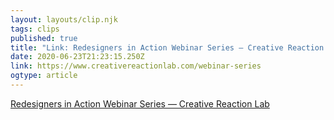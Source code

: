 ```yaml
---
layout: layouts/clip.njk 
tags: clips 
published: true 
title: "Link: Redesigners in Action Webinar Series — Creative Reaction Lab" 
date: 2020-06-23T21:23:15.250Z 
link: https://www.creativereactionlab.com/webinar-series 
ogtype: article 
---
```

[Redesigners in Action Webinar Series — Creative Reaction Lab](https://www.creativereactionlab.com/webinar-series) 
